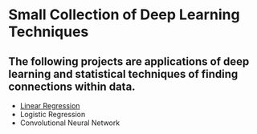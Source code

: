 # Small Collection of Deep Learning Techniques

## The following projects are applications of deep learning and statistical techniques of finding connections within data.

- [Linear Regression](https://github.com/abenya82/Machine-Learning-Tools/tree/main/1-Linear_Regression)
- Logistic Regression
- Convolutional Neural Network
